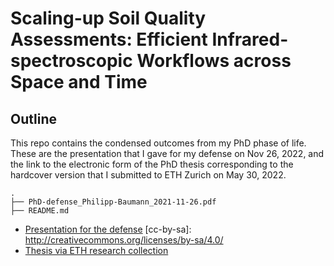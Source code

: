 # Scaling-up Soil Quality Assessments: Efficient Infrared-spectroscopic Workflows across Space and Time

## Outline

This repo contains the condensed outcomes from my PhD phase of life. These are the presentation that I gave for my defense on Nov 26, 2022, and the link to the electronic form of the PhD thesis corresponding to the hardcover version that I submitted to ETH Zurich on May 30, 2022.

```
.
├── PhD-defense_Philipp-Baumann_2021-11-26.pdf
├── README.md
```
- [Presentation for the defense](https://github.com/philipp-baumann/phd/blob/main/PhD-defense_Philipp-Baumann_2021-11-26.pdf) [cc-by-sa]: http://creativecommons.org/licenses/by-sa/4.0/
- [Thesis via ETH research collection](https://www.research-collection.ethz.ch/handle/20.500.11850/549011)
